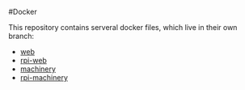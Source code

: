 #Docker

This repository contains serveral docker files, which live in their own branch:

* [web](https://github.com/kerberos-io/docker/tree/web)
* [rpi-web](https://github.com/kerberos-io/docker/tree/rpi-web)
* [machinery](https://github.com/kerberos-io/docker/tree/machinery)
* [rpi-machinery](https://github.com/kerberos-io/docker/tree/rpi-machinery)

